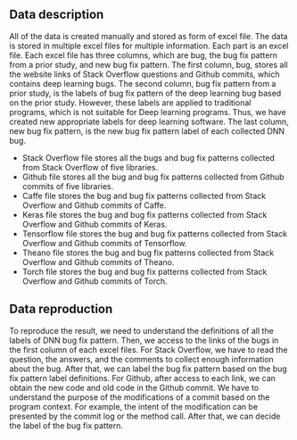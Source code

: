 ## Data description
All of the data is created manually and stored as form of excel file. The data is stored in multiple excel files for multiple information. Each part is an excel file. Each excel file has three columns, which are bug, the bug fix pattern from a prior study, and new bug fix pattern. The first column, bug, stores all the website links of Stack Overflow questions and Github commits, which contains deep learning bugs. The second column, bug fix pattern from a prior study, is the labels of bug fix pattern of the deep learning bug based on the prior study. However, these labels are applied to traditional programs, which is not suitable for Deep learning programs. Thus, we have created new appropriate labels for deep learning software. The last column, new bug fix pattern, is the new bug fix pattern label of each collected DNN bug.

- Stack Overflow file stores all the bugs and bug fix patterns collected from Stack Overflow of five libraries.
- Github file stores all the bug and bug fix patterns collected from Github commits of five libraries.
- Caffe file stores the bug and bug fix patterns collected from Stack Overflow and Github commits of Caffe. 
- Keras file stores the bug and bug fix patterns collected from Stack Overflow and Github commits of Keras. 
- Tensorflow file stores the bug and bug fix patterns collected from Stack Overflow and Github commits of Tensorflow.  
- Theano file stores the bug and bug fix patterns collected from Stack Overflow and Github commits of Theano.  
- Torch file stores the bug and bug fix patterns collected from Stack Overflow and Github commits of Torch.  

## Data reproduction
To reproduce the result, we need to understand the definitions of all the labels of DNN bug fix pattern. Then, we access to the links of the bugs in the first column of each excel files. For Stack Overflow, we have to read the question, the answers, and the comments to collect enough information about the bug. After that, we can label the bug fix pattern based on the bug fix pattern label definitions. For Github, after access to each link, we can obtain the new code and old code in the Github commit. We have to understand the purpose of the modifications of a commit based on the program context. For example, the intent of the modification can be presented by the commit log or the method call. After that, we can decide the label of the bug fix pattern.
